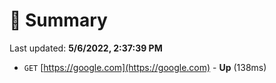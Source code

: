 # 📖 Summary
Last updated: **5/6/2022, 2:37:39 PM**

- `GET` [https://google.com](https://google.com) - **Up** (138ms)
